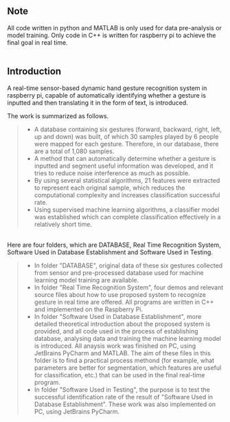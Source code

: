 Note
--
All code written in python and MATLAB is only used for data pre-analysis or model training. Only code in C++ is written for raspberry pi to achieve the final goal in real time.<br>
<br>

Introduction
--
A real-time sensor-based dynamic hand gesture recognition system in raspberry pi, capable of automatically identifying whether a gesture is inputted and then translating it in the form of text, is introduced. <br>

The work is summarized as follows.<br>
>* A database containing six gestures (forward, backward, right, left, up and down) was built, of which 30 samples played by 6 people were mapped for each gesture. Therefore, in our database, there are a total of 1,080 samples.<br>
>* A method that can automatically determine whether a gesture is inputted and segment useful information was developed, and it tries to reduce noise interference as much as possible.<br> 
>* By using several statistical algorithms, 21 features were extracted to represent each original sample, which reduces the computational complexity and increases classification successful rate.<br>
>* Using supervised machine learning algorithms, a classifier model was established which can complete classification effectively in a relatively short time.<br>

<br>
Here are four folders, which are DATABASE, Real Time Recognition System, Software Used in Database Establishment and Software Used in Testing.<br>

>* In folder "DATABASE", original data of these six gestures collected from sensor and pre-processed database used for machine learning model training are available.<br>
>* In folder "Real Time Recognition System", four demos and relevant source files about how to use proposed system to recognize gesture in real time are offered. All programs are written in C++ and implemented on the Raspberry Pi. <br>
>* In folder "Software Used in Database Establishment", more detailed theoretical introduction about the proposed system is provided, and all code used in the process of establishing database, analysing data and training the machine learning model is introduced. All anaysis work was finished on PC, using JetBrains PyCharm and MATLAB. The aim of these files in this folder is to find a practical process methond (for example, what parameters are better for segmentation, which features are useful for classification, etc.) that can be used in the final real-time program. <br>
>* In folder "Software Used in Testing", the purpose is to test the successful identification rate of the result of "Software Used in Database Establishment". These work was also implemented on PC, using JetBrains PyCharm.<br>
